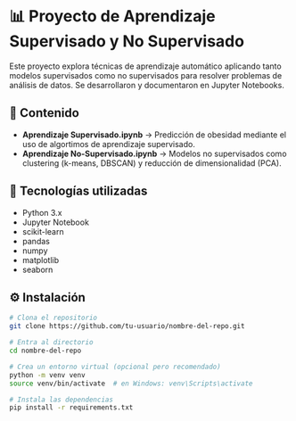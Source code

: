# 📊 Proyecto de Aprendizaje Supervisado y No Supervisado

Este proyecto explora técnicas de aprendizaje automático aplicando tanto modelos supervisados como no supervisados para resolver problemas de análisis de datos. Se desarrollaron y documentaron en Jupyter Notebooks.

## 📁 Contenido

- **Aprendizaje Supervisado.ipynb** → Predicción de obesidad mediante el uso de algortimos de aprendizaje supervisado.
- **Aprendizaje No-Supervisado.ipynb** → Modelos no supervisados como clustering (k-means, DBSCAN) y reducción de dimensionalidad (PCA).

## 🚀 Tecnologías utilizadas

- Python 3.x
- Jupyter Notebook
- scikit-learn
- pandas
- numpy
- matplotlib
- seaborn

## ⚙️ Instalación

```bash
# Clona el repositorio
git clone https://github.com/tu-usuario/nombre-del-repo.git

# Entra al directorio
cd nombre-del-repo

# Crea un entorno virtual (opcional pero recomendado)
python -m venv venv
source venv/bin/activate  # en Windows: venv\Scripts\activate

# Instala las dependencias
pip install -r requirements.txt
